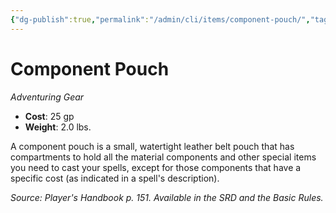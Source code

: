 ```yaml
---
{"dg-publish":true,"permalink":"/admin/cli/items/component-pouch/","tags":["compendium/src/5e/phb","item/gear"],"updated":"2025-01-11T15:32:15.933+00:00"}
---
```


# Component Pouch
*Adventuring Gear*  

- **Cost**: 25 gp
- **Weight**: 2.0 lbs.

A component pouch is a small, watertight leather belt pouch that has compartments to hold all the material components and other special items you need to cast your spells, except for those components that have a specific cost (as indicated in a spell's description).

*Source: Player's Handbook p. 151. Available in the SRD and the Basic Rules.*